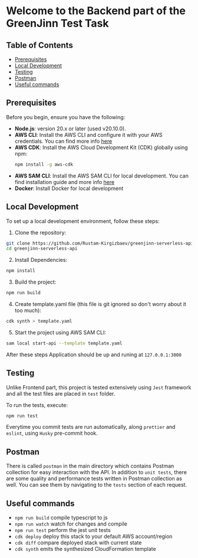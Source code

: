 # Welcome to the Backend part of the GreenJinn Test Task

## Table of Contents

- [Prerequisites](#prerequisites)
- [Local Development](#local-development)
- [Testing](#testing)
- [Postman](#postman)
- [Useful commands](#usefull-commands)

## Prerequisites

Before you begin, ensure you have the following:

- **Node.js**: version 20.x or later (used v20.10.0).
- **AWS CLI**: Install the AWS CLI and configure it with your AWS credentials. You can find more info [here](https://docs.aws.amazon.com/cli/)
- **AWS CDK**: Install the AWS Cloud Development Kit (CDK) globally using npm:
  ```bash
  npm install -g aws-cdk
  ```
- **AWS SAM CLI**: Install the AWS SAM CLI for local development. You can find installation guide and more info [here](https://docs.aws.amazon.com/serverless-application-model/latest/developerguide/install-sam-cli.html)
- **Docker**: Install Docker for local development

## Local Development

To set up a local development environment, follow these steps:

1. Clone the repository:

```bash
git clone https://github.com/Rustam-Kirgizbaev/greenjinn-serverless-api.git
cd greenjinn-serverless-api
```

2. Install Dependencies:

```bash
npm install
```

3. Build the project:

```bash
npm run build
```

4. Create template.yaml file (this file is git ignored so don't worry about it too much):

```bash
cdk synth > template.yaml
```

5. Start the project using AWS SAM CLI:

```bash
sam local start-api --template template.yaml
```

After these steps Application should be up and runing at `127.0.0.1:3000`

## Testing

Unlike Frontend part, this project is tested extensively using `Jest` framework and all the test files are placed in `test` folder.

To run the tests, execute:

```bash
npm run test
```

Everytime you commit tests are run automatically, along `prettier` and `eslint`, using `Husky` pre-commit hook.

## Postman

There is called `postman` in the main directory which contains Postman collection for easy interaction with the API.
In addition to `unit tests`, there are some quality and performance tests written in Postman collection as well. You can see them by navigating to the `tests` section of each request.

## Useful commands

- `npm run build` compile typescript to js
- `npm run watch` watch for changes and compile
- `npm run test` perform the jest unit tests
- `cdk deploy` deploy this stack to your default AWS account/region
- `cdk diff` compare deployed stack with current state
- `cdk synth` emits the synthesized CloudFormation template
